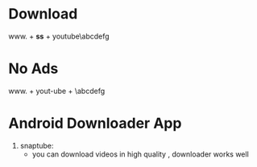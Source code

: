 # Download

www. + **ss** + youtube\abcdefg

# No Ads

www. + yout-ube + \abcdefg

# Android Downloader App

1. snaptube:
   - you can download videos in high quality , downloader works well
